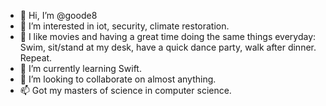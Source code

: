 - 👋 Hi, I’m @goode8
- 👀 I’m interested in iot, security, climate restoration.
- 👀 I like movies and having a great time doing the same things everyday: Swim, sit/stand at my desk, have a quick dance party, walk after dinner. Repeat.
- 🌱 I’m currently learning Swift.
- 💞️ I’m looking to collaborate on almost anything.
- 📫 Got my masters of science in computer science.

<!---
goode8/goode8 is a ✨ special ✨ repository because its `README.md` (this file) appears on your GitHub profile.
You can click the Preview link to take a look at your changes.
--->
